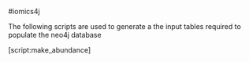 
#iomics4j 

The following scripts are used to generate a the input tables required to populate the neo4j database



[script:make_abundance]
